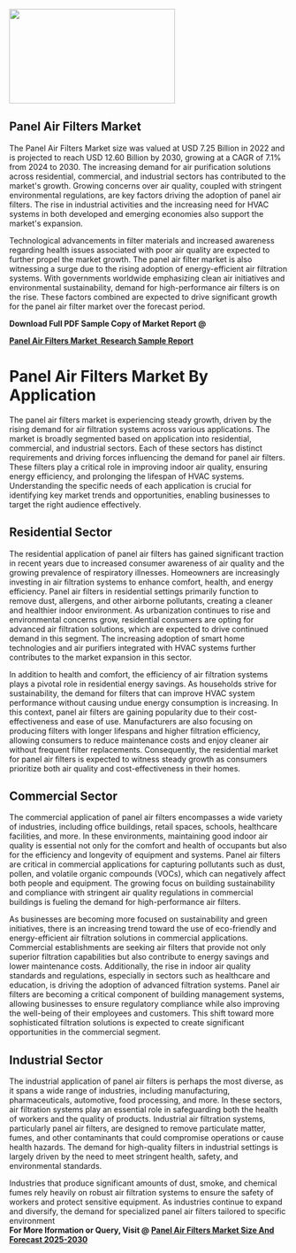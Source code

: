 <p><img class="alignnone size-medium wp-image-20088" src="https://ffe5etoiles.com/wp-content/uploads/2024/12/MST1-300x171.png" alt="" width="300" height="171" /></p><p><p> <h2>Panel Air Filters Market </h2><p>The Panel Air Filters Market size was valued at USD 7.25 Billion in 2022 and is projected to reach USD 12.60 Billion by 2030, growing at a CAGR of 7.1% from 2024 to 2030. The increasing demand for air purification solutions across residential, commercial, and industrial sectors has contributed to the market's growth. Growing concerns over air quality, coupled with stringent environmental regulations, are key factors driving the adoption of panel air filters. The rise in industrial activities and the increasing need for HVAC systems in both developed and emerging economies also support the market's expansion.</p><p>Technological advancements in filter materials and increased awareness regarding health issues associated with poor air quality are expected to further propel the market growth. The panel air filter market is also witnessing a surge due to the rising adoption of energy-efficient air filtration systems. With governments worldwide emphasizing clean air initiatives and environmental sustainability, demand for high-performance air filters is on the rise. These factors combined are expected to drive significant growth for the panel air filter market over the forecast period.</p></p><p><strong>Download Full PDF Sample Copy of Market Report @</strong></p><p><strong><a href="https://www.verifiedmarketreports.com/download-sample/?rid=378998&utm_source=Sites-google&utm_medium=265" target="_blank">Panel Air Filters Market &nbsp;Research Sample Report</a></strong></p><p><h1>Panel Air Filters Market By Application</h1><p>The panel air filters market is experiencing steady growth, driven by the rising demand for air filtration systems across various applications. The market is broadly segmented based on application into residential, commercial, and industrial sectors. Each of these sectors has distinct requirements and driving forces influencing the demand for panel air filters. These filters play a critical role in improving indoor air quality, ensuring energy efficiency, and prolonging the lifespan of HVAC systems. Understanding the specific needs of each application is crucial for identifying key market trends and opportunities, enabling businesses to target the right audience effectively.</p><h2>Residential Sector</h2><p>The residential application of panel air filters has gained significant traction in recent years due to increased consumer awareness of air quality and the growing prevalence of respiratory illnesses. Homeowners are increasingly investing in air filtration systems to enhance comfort, health, and energy efficiency. Panel air filters in residential settings primarily function to remove dust, allergens, and other airborne pollutants, creating a cleaner and healthier indoor environment. As urbanization continues to rise and environmental concerns grow, residential consumers are opting for advanced air filtration solutions, which are expected to drive continued demand in this segment. The increasing adoption of smart home technologies and air purifiers integrated with HVAC systems further contributes to the market expansion in this sector.</p><p>In addition to health and comfort, the efficiency of air filtration systems plays a pivotal role in residential energy savings. As households strive for sustainability, the demand for filters that can improve HVAC system performance without causing undue energy consumption is increasing. In this context, panel air filters are gaining popularity due to their cost-effectiveness and ease of use. Manufacturers are also focusing on producing filters with longer lifespans and higher filtration efficiency, allowing consumers to reduce maintenance costs and enjoy cleaner air without frequent filter replacements. Consequently, the residential market for panel air filters is expected to witness steady growth as consumers prioritize both air quality and cost-effectiveness in their homes.</p><h2>Commercial Sector</h2><p>The commercial application of panel air filters encompasses a wide variety of industries, including office buildings, retail spaces, schools, healthcare facilities, and more. In these environments, maintaining good indoor air quality is essential not only for the comfort and health of occupants but also for the efficiency and longevity of equipment and systems. Panel air filters are critical in commercial applications for capturing pollutants such as dust, pollen, and volatile organic compounds (VOCs), which can negatively affect both people and equipment. The growing focus on building sustainability and compliance with stringent air quality regulations in commercial buildings is fueling the demand for high-performance air filters.</p><p>As businesses are becoming more focused on sustainability and green initiatives, there is an increasing trend toward the use of eco-friendly and energy-efficient air filtration solutions in commercial applications. Commercial establishments are seeking air filters that provide not only superior filtration capabilities but also contribute to energy savings and lower maintenance costs. Additionally, the rise in indoor air quality standards and regulations, especially in sectors such as healthcare and education, is driving the adoption of advanced filtration systems. Panel air filters are becoming a critical component of building management systems, allowing businesses to ensure regulatory compliance while also improving the well-being of their employees and customers. This shift toward more sophisticated filtration solutions is expected to create significant opportunities in the commercial segment.</p><h2>Industrial Sector</h2><p>The industrial application of panel air filters is perhaps the most diverse, as it spans a wide range of industries, including manufacturing, pharmaceuticals, automotive, food processing, and more. In these sectors, air filtration systems play an essential role in safeguarding both the health of workers and the quality of products. Industrial air filtration systems, particularly panel air filters, are designed to remove particulate matter, fumes, and other contaminants that could compromise operations or cause health hazards. The demand for high-quality filters in industrial settings is largely driven by the need to meet stringent health, safety, and environmental standards.</p><p>Industries that produce significant amounts of dust, smoke, and chemical fumes rely heavily on robust air filtration systems to ensure the safety of workers and protect sensitive equipment. As industries continue to expand and diversify, the demand for specialized panel air filters tailored to specific environment<strong><br />For More Iformation or Query, Visit @ <a href="https://www.verifiedmarketreports.com/product/panel-air-filters-market/" target="_blank">Panel Air Filters Market Size And Forecast 2025-2030</a></strong></p>
